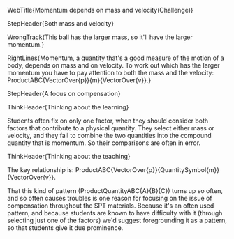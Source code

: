 WebTitle{Momentum depends on mass and velocity(Challenge)}

StepHeader{Both mass and velocity}

WrongTrack{This ball has the larger mass, so it'll have the larger momentum.}

RightLines{Momentum, a quantity that's a good measure of the motion of a body, depends on mass and on velocity. To work out which has the larger momentum you have to pay attention to both the mass and the velocity: ProductABC{VectorOver{p}}{m}{VectorOver{v}}.}

StepHeader{A focus on compensation}

ThinkHeader{Thinking about the learning}

Students often fix on only one factor, when they should consider both factors that contribute to a physical quantity. They select either mass or velocity, and they fail to combine the two quantities into the compound quantity that is momentum. So their comparisons are often in error.

ThinkHeader{Thinking about the teaching}

The key relationship is: ProductABC{VectorOver{p}}{QuantitySymbol{m}}{VectorOver{v}}.

That this kind of pattern (ProductQuantityABC{A}{B}{C}) turns up so often, and so often causes troubles is one reason for focusing on the issue of compensation throughout the SPT materials. Because it's an often used pattern, and because students are known to have difficulty with it (through selecting just one of the factors) we'd suggest foregrounding it as a pattern, so that students give it due prominence.

